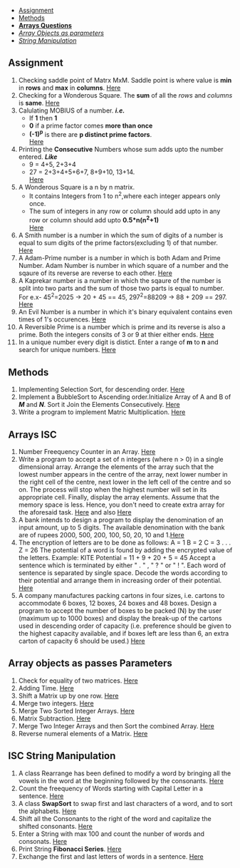 * [Assignment](#assignment)
* [Methods](#methods)
* **[Arrays Questions](#arrays-isc)**
* *[Array Objects as parameters](#array-objects-as-passes-parameters)*
* *[String Manipulation](#isc-string-manipulation)*
## Assignment
1. Checking saddle point of Matrx MxM.
Saddle point is where value is **min** in **rows** and **max** in **columns**.
[Here](./1/SaddlePoint.java)
2. Checking for a Wonderous Square. The **sum** of all the *rows* and *columns* is **same**.
[Here](./1/WonderSquare.java)
3. Calulating MOBIUS of a number. ***i.e.***
   * If **1** then **1**
   * **0** if a prime factor comes  **more than once**
   * **(-1)<sup>p</sup>** is there are **p distinct prime factors**.<br>
[Here](./1/MOBIUS.java)
4. Printing the **Consecutive** Numbers whose sum adds upto the number entered. ***Like***
    * 9 = 4+5, 2+3+4
    * 27 = 2+3+4+5+6+7, 8+9+10, 13+14.<br>
[Here](./1/ConsecSum.java)
5. A Wonderous Square is a n by n matrix.
    * It contains Integers from 1 to n<sup>2</sup>,where each integer appears only once.
    * The sum of integers in any row or column should add upto in any row or column should add upto
    **0.5*n(n<sup>2</sup>+1)**<br>
[Here](./1/WonderSquare1.java)
6. A Smith number is a number in which the sum of digits of a number is equal to sum digits of
the prime factors(excluding 1) of that number.
[Here](./1/Smith.java)
7. A Adam-Prime number is a number in which is both Adam and Prime Number. Adam Number is number 
in which square of a number and the sqaure of its reverse are reverse to each other.
[Here](./1/AdamPrime.java)
8. A Kaprekar number is a number in which the sqaure of the number is split into two parts 
and the sum of those two parts is equal to number. For e.x- 45<sup>2</sup>=2025 -> 20 + 45 == 45, 
297<sup>2</sup>=88209 -> 88 + 209 == 297.
[Here](./1/Kaprekar.java)
9. An Evil Number is a number in which it's binary equivalent contains even times of 1's occurences.
[Here](./1/Evil.java)
10. A Reversible Prime is a number which is prime and its reverse is also a prime.
Both the integers consits of 3 or 9 at thier either ends.
[Here](./1/RevPrime.java)
11. In a unique number every digit is distict. Enter a range of **m** to **n** and search for unique 
numbers.
[Here](./1/Unique.java)
## Methods
1. Implementing Selection Sort, for descending order.
[Here](./2/SelectSort.java)
2. Implement a BubbleSort to Ascending order.Initialize Array of A and B of ***M*** and ***N***. Sort it Join the Elements Consecutively.
[Here](./2/BubbleSort.java)
3. Write a program to implement Matric Multiplication.
[Here](./2/MatrixMul.java)
## Arrays ISC
1. Number Freequency Counter in an Array.
[Here](./3/NumFreq.java)
2. Write a program to accept a set of n integers (where n > 0) in a single dimensional array. Arrange the elements of the array such that the lowest number appears in the centre of the array, next lower number in the right cell of the centre, next lower in the left cell of the centre and so on. The process will stop when the highest number will set in its appropriate cell. Finally, display the array elements. Assume that the memory space is less. Hence, you don't need to create extra array for the aforesaid task.
[Here](./3/CentInt.java) and also [Here](./3/CentInt1.java)
3. A bank intends to design a program to display the denomination of an input amount, up to 5 digits. The available denomination with the bank are of rupees 2000, 500, 200, 100, 50, 20, 10 and 1.[Here](./3/Bank.java)
4. The encryption of letters are to be done as follows:
A = 1
B = 2
C = 3 . . .
Z = 26
The potential of a word is found by adding the encrypted value of the letters.
Example: KITE
Potential = 11 + 9 + 20 + 5 = 45
Accept a sentence which is terminated by either " . " , " ? " or " ! ". Each word of sentence is separated by single space. Decode the words according to their potential and arrange them in   increasing order of their potential.
[Here](./3/WordPotential.java)
5. A company manufactures packing cartons in four sizes, i.e. cartons to accommodate 6 boxes, 12 boxes, 24 boxes and 48 boxes. Design a program to accept the number of boxes to be packed (N) by the user (maximum up to 1000 boxes) and display the break-up of the cartons used in descending order of capacity (i.e. preference should be given to the highest capacity available, and if boxes left are less than 6, an extra carton of capacity 6 should be used.)
[Here](./3/Boxes.java)
## Array objects as passes Parameters
1. Check for equality of two matrices.
[Here](./4/EqMat.java)
2. Adding Time.
[Here](./4/AddTime.java)
3. Shift a Matrix up by one row.
[Here](./4/Shift.java)
4. Merge two integers.
[Here](./4/Merger.java)
5. Merge Two Sorted Integer Arrays.
[Here](./4/Mixer.java)
6. Matrix Subtraction.
[Here](./4/MatrixSub.java)
7. Merge Two Integer Arrays and then Sort the combined Array.
[Here](./4/Combine.java)
8. Reverse numeral elements of a Matrix.
[Here](./4/MatRev.java)
## ISC String Manipulation
1. A class Rearrange has been defined to modify a word by bringing all the vowels in the word
at the beginning followed by the consonants.
[Here](./5/VowelShift.java)
2. Count the freequency of Words starting with Capital Letter in a sentence.
[Here](./5/Capital.java)
3. A class **SwapSort** to swap first and last characters of a word, and to sort the alphabets.
[Here](./5/SwapSort.java)
4. Shift all the Consonants to the right of the word and capitalize the shifted consonants.
[Here](./5/ConsShift.java)
5. Enter a String with max 100 and count the nunber of words and consonats.
[Here](./5/TheString.java)
6. Print String **Fibonacci Series**.
[Here](./5/StrFib.java)
7. Exchange the first and last letters of words in a sentence.
[Here](./5/Exchange.java)